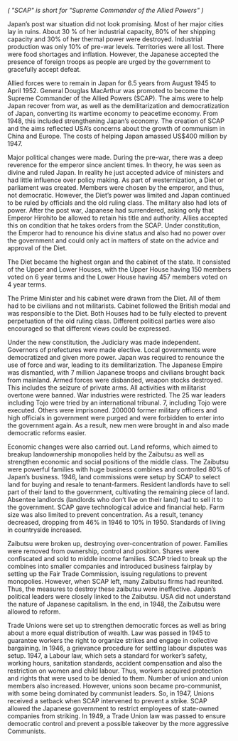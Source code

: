 <!--
	{
		"title": "SCAP: Post-war recovery of Japan",
		"date": "2008-05-11",

		"first_draft": "2006",
		"first_publication": "2008-05-11",
		"edited": "",
		"notes": "Written as part of school history module",

		"tags": "history, essay",
		"category": "history",
		"slug": ""
	}
-->	

*( "SCAP" is short for "Supreme Commander of the Allied Powers" )*

Japan’s post war situation did not look promising. Most of her major cities lay in ruins. About 30 % of her industrial capacity, 80% of her shipping capacity and 30% of her thermal power were destroyed. Industrial production was only 10% of pre-war levels. Territories were all lost. There were food shortages and inflation. However, the Japanese accepted the presence of foreign troops as people are urged by the government to gracefully accept defeat.

<!--more-->

Allied forces were to remain in Japan for 6.5 years from August 1945 to April 1952. General Douglas MacArthur was promoted to become the Supreme Commander of the Allied Powers (SCAP). The aims were to help Japan recover from war, as well as the demilitarization and democratization of Japan, converting its wartime economy to peacetime economy. From 1948, this included strengthening Japan’s economy. The creation of SCAP and the aims reflected USA’s concerns about the growth of communism in China and Europe. The costs of helping Japan amassed US$400 million by 1947.

Major political changes were made. During the pre-war, there was a deep reverence for the emperor since ancient times. In theory, he was seen as divine and ruled Japan. In reality he just accepted advice of ministers and had little influence over policy making. As part of westernization, a Diet or parliament was created. Members were chosen by the emperor, and thus, not democratic. However, the Diet’s power was limited and Japan continued to be ruled by officials and the old ruling class. The military also had lots of power. After the post war, Japanese had surrendered, asking only that Emperor Hirohito be allowed to retain his title and authority. Allies accepted this on condition that he takes orders from the SCAP. Under constitution, the Emperor had to renounce his divine status and also had no power over the government and could only act in matters of state on the advice and approval of the Diet.

The Diet became the highest organ and the cabinet of the state. It consisted of the Upper and Lower Houses, with the Upper House having 150 members voted on 6 year terms and the Lower House having 457 members voted on 4 year terms.

The Prime Minister and his cabinet were drawn from the Diet. All of them had to be civilians and not militarists. Cabinet followed the British modal and was responsible to the Diet. Both Houses had to be fully elected to prevent perpetuation of the old ruling class. Different political parties were also encouraged so that different views could be expressed.

Under the new constitution, the Judiciary was made independent. Governors of prefectures were made elective. Local governments were democratized and given more power. Japan was required to renounce the use of force and war, leading to its demilitarization. The Japanese Empire was dismantled, with 7 million Japanese troops and civilians brought back from mainland. Armed forces were disbanded, weapon stocks destroyed. This includes the seizure of private arms. All activities with militarist overtone were banned. War industries were restricted. The 25 war leaders including Tojo were tried by an international tribunal. 7, including Tojo were executed. Others were imprisoned. 200000 former military officers and high officials in government were purged and were forbidden to enter into the government again. As a result, new men were brought in and also made democratic reforms easier.

Economic changes were also carried out. Land reforms, which aimed to breakup landownership monopolies held by the Zaibutsu as well as strengthen economic and social positions of the middle class. The Zaibutsu were powerful families with huge business combines and controlled 80% of Japan’s business. 1946, land commissions were setup by SCAP to select land for buying and resale to tenant-farmers. Resident landlords have to sell part of their land to the government, cultivating the remaining piece of land. Absentee landlords (landlords who don’t live on their land) had to sell it to the government. SCAP gave technological advice and financial help. Farm size was also limited to prevent concentration. As a result, tenancy decreased, dropping from 46% in 1946 to 10% in 1950. Standards of living in countryside increased.

Zaibutsu were broken up, destroying over-concentration of power. Families were removed from ownership, control and position. Shares were confiscated and sold to middle income families. SCAP tried to break up the combines into smaller companies and introduced business fairplay by setting up the Fair Trade Commission, issuing regulations to prevent monopolies. However, when SCAP left, many Zaibutsu firms had reunited. Thus, the measures to destroy these zaibutsu were ineffective. Japan’s political leaders were closely linked to the Zaibutsu. USA did not understand the nature of Japanese capitalism. In the end, in 1948, the Zaibutsu were allowed to reform.

Trade Unions were set up to strengthen democratic forces as well as bring about a more equal distribution of wealth. Law was passed in 1945 to guarantee workers the right to organize strikes and engage in collective bargaining. In 1946, a grievance procedure for settling labour disputes was setup. 1947, a Labour law, which sets a standard for worker’s safety, working hours, sanitation standards, accident compensation and also the restriction on women and child labour. Thus, workers acquired protection and rights that were used to be denied to them. Number of union and union members also increased. However, unions soon became pro-communist, with some being dominated by communist leaders. So, in 1947, Unions received a setback when SCAP intervened to prevent a strike. SCAP allowed the Japanese government to restrict employees of state-owned companies from striking. In 1949, a Trade Union law was passed to ensure democratic control and prevent a possible takeover by the more aggressive Communists.